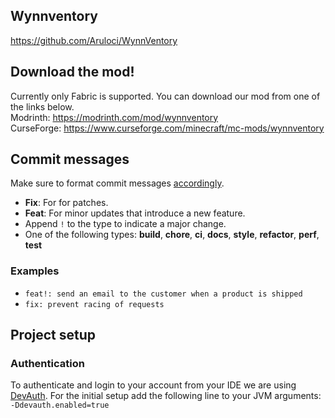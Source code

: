 ## Wynnventory
https://github.com/Aruloci/WynnVentory

## Download the mod!
Currently only Fabric is supported. You can download our mod from one of the links below.<br/>
Modrinth: https://modrinth.com/mod/wynnventory<br/>
CurseForge: https://www.curseforge.com/minecraft/mc-mods/wynnventory

## Commit messages
Make sure to format commit messages [accordingly](https://www.conventionalcommits.org/en/v1.0.0/#summary).
- **Fix**: For for patches.
- **Feat**: For minor updates that introduce a new feature.
- Append `!` to the type to indicate a major change.
- One of the following types: **build**, **chore**, **ci**, **docs**, **style**, **refactor**, **perf**, **test**
### Examples
- `feat!: send an email to the customer when a product is shipped`
- `fix: prevent racing of requests`

## Project setup
### Authentication
To authenticate and login to your account from your IDE we are using [DevAuth](https://github.com/DJtheRedstoner/DevAuth).
For the initial setup add the following line to your JVM arguments:<br/>
`-Ddevauth.enabled=true`